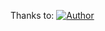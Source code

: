 Thanks to:
[![Author](https://img.shields.io/badge/author-GovindCodes-green)](https://github.com/GovindCodes)
